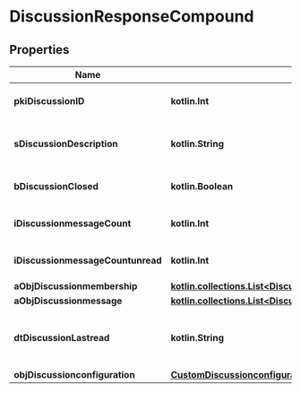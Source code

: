 
# DiscussionResponseCompound

## Properties
| Name | Type | Description | Notes |
| ------------ | ------------- | ------------- | ------------- |
| **pkiDiscussionID** | **kotlin.Int** | The unique ID of the Discussion |  |
| **sDiscussionDescription** | **kotlin.String** | The description of the Discussion |  |
| **bDiscussionClosed** | **kotlin.Boolean** | Whether if it&#39;s an closed |  |
| **iDiscussionmessageCount** | **kotlin.Int** | The count of Attachment. |  |
| **iDiscussionmessageCountunread** | **kotlin.Int** | The count of Attachment. |  |
| **aObjDiscussionmembership** | [**kotlin.collections.List&lt;DiscussionmembershipResponseCompound&gt;**](DiscussionmembershipResponseCompound.md) |  |  |
| **aObjDiscussionmessage** | [**kotlin.collections.List&lt;DiscussionmessageResponseCompound&gt;**](DiscussionmessageResponseCompound.md) |  |  |
| **dtDiscussionLastread** | **kotlin.String** | The date the Discussion was last read |  [optional] |
| **objDiscussionconfiguration** | [**CustomDiscussionconfigurationResponse**](CustomDiscussionconfigurationResponse.md) |  |  [optional] |



